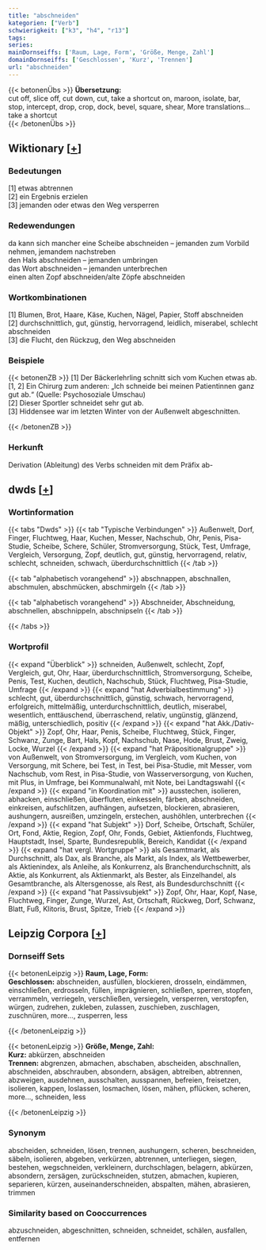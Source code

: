 ```yaml
---
title: "abschneiden"
kategorien: ["Verb"]
schwierigkeit: ["k3", "h4", "r13"]
tags:
series:
mainDornseiffs: ['Raum, Lage, Form', 'Größe, Menge, Zahl']
domainDornseiffs: ['Geschlossen', 'Kurz', 'Trennen']
url: "abschneiden"
---
```


{{< betonenÜbs >}}
**Übersetzung:**  
cut off, slice off, cut down, cut, take a shortcut on, maroon, isolate, bar, stop, intercept, drop, crop, dock, bevel, square, shear, More translations...  
take a shortcut  
{{< /betonenÜbs >}}

## Wiktionary [[+](https://de.wiktionary.org/wiki/abschneiden)]

### Bedeutungen
[1] etwas abtrennen  
[2] ein Ergebnis erzielen  
[3] jemanden oder etwas den Weg versperren  

### Redewendungen
da kann sich mancher eine Scheibe abschneiden – jemanden zum Vorbild nehmen, jemandem nachstreben  
den Hals abschneiden – jemanden umbringen  
das Wort abschneiden – jemanden unterbrechen  
einen alten Zopf abschneiden/alte Zöpfe abschneiden  

### Wortkombinationen
[1] Blumen, Brot, Haare, Käse, Kuchen, Nägel, Papier, Stoff abschneiden  
[2] durchschnittlich, gut, günstig, hervorragend, leidlich, miserabel, schlecht abschneiden  
[3] die Flucht, den Rückzug, den Weg abschneiden  

### Beispiele
{{< betonenZB >}}
[1] Der Bäckerlehrling schnitt sich vom Kuchen etwas ab.  
[1, 2] Ein Chirurg zum anderen: „Ich schneide bei meinen Patientinnen ganz gut ab.“ (Quelle: Psychosoziale Umschau)  
[2] Dieser Sportler schneidet sehr gut ab.  
[3] Hiddensee war im letzten Winter von der Außenwelt abgeschnitten.  

{{< /betonenZB >}}
### Herkunft
Derivation (Ableitung) des Verbs schneiden mit dem Präfix ab-  



## dwds [[+](https://www.dwds.de/wb/abschneiden)]

### Wortinformation
{{< tabs "Dwds" >}}
{{< tab "Typische Verbindungen" >}}
Außenwelt, Dorf, Finger, Fluchtweg, Haar, Kuchen, Messer, Nachschub, Ohr, Penis, Pisa-Studie, Scheibe, Schere, Schüler, Stromversorgung, Stück, Test, Umfrage, Vergleich, Versorgung, Zopf, deutlich, gut, günstig, hervorragend, relativ, schlecht, schneiden, schwach, überdurchschnittlich
{{< /tab >}}

{{< tab "alphabetisch vorangehend" >}}
abschnappen, abschnallen, abschmulen, abschmücken, abschmirgeln
{{< /tab >}}

{{< tab "alphabetisch vorangehend" >}}
Abschneider, Abschneidung, abschnellen, abschnippeln, abschnipseln
{{< /tab >}}

{{< /tabs >}}

### Wortprofil
{{< expand "Überblick" >}} schneiden, Außenwelt, schlecht, Zopf, Vergleich, gut, Ohr, Haar, überdurchschnittlich, Stromversorgung, Scheibe, Penis, Test, Kuchen, deutlich, Nachschub, Stück, Fluchtweg, Pisa-Studie, Umfrage {{< /expand >}}
{{< expand "hat Adverbialbestimmung" >}} schlecht, gut, überdurchschnittlich, günstig, schwach, hervorragend, erfolgreich, mittelmäßig, unterdurchschnittlich, deutlich, miserabel, wesentlich, enttäuschend, überraschend, relativ, ungünstig, glänzend, mäßig, unterschiedlich, positiv {{< /expand >}}
{{< expand "hat Akk./Dativ-Objekt" >}} Zopf, Ohr, Haar, Penis, Scheibe, Fluchtweg, Stück, Finger, Schwanz, Zunge, Bart, Hals, Kopf, Nachschub, Nase, Hode, Brust, Zweig, Locke, Wurzel {{< /expand >}}
{{< expand "hat Präpositionalgruppe" >}} von Außenwelt, von Stromversorgung, im Vergleich, vom Kuchen, von Versorgung, mit Schere, bei Test, in Test, bei Pisa-Studie, mit Messer, vom Nachschub, vom Rest, in Pisa-Studie, von Wasserversorgung, von Kuchen, mit Plus, in Umfrage, bei Kommunalwahl, mit Note, bei Landtagswahl {{< /expand >}}
{{< expand "in Koordination mit" >}} ausstechen, isolieren, abhacken, einschließen, überfluten, einkesseln, färben, abschneiden, einkreisen, aufschlitzen, aufhängen, aufsetzen, blockieren, abrasieren, aushungern, ausreißen, umzingeln, erstechen, aushöhlen, unterbrechen {{< /expand >}}
{{< expand "hat Subjekt" >}} Dorf, Scheibe, Ortschaft, Schüler, Ort, Fond, Aktie, Region, Zopf, Ohr, Fonds, Gebiet, Aktienfonds, Fluchtweg, Hauptstadt, Insel, Sparte, Bundesrepublik, Bereich, Kandidat {{< /expand >}}
{{< expand "hat vergl. Wortgruppe" >}} als Gesamtmarkt, als Durchschnitt, als Dax, als Branche, als Markt, als Index, als Wettbewerber, als Aktienindex, als Anleihe, als Konkurrenz, als Branchendurchschnitt, als Aktie, als Konkurrent, als Aktienmarkt, als Bester, als Einzelhandel, als Gesamtbranche, als Altersgenosse, als Rest, als Bundesdurchschnitt {{< /expand >}}
{{< expand "hat Passivsubjekt" >}} Zopf, Ohr, Haar, Kopf, Nase, Fluchtweg, Finger, Zunge, Wurzel, Ast, Ortschaft, Rückweg, Dorf, Schwanz, Blatt, Fuß, Klitoris, Brust, Spitze, Trieb {{< /expand >}}

## Leipzig Corpora [[+](https://corpora.uni-leipzig.de/en/res?word=abschneiden&corpusId=deu_newscrawl-public_2018)]

### Dornseiff Sets
{{< betonenLeipzig >}}
**Raum, Lage, Form:**  
**Geschlossen:** abschneiden, ausfüllen, blockieren, drosseln, eindämmen, einschließen, erdrosseln, füllen, imprägnieren, schließen, sperren, stopfen, verrammeln, verriegeln, verschließen, versiegeln, versperren, verstopfen, würgen, zudrehen, zukleben, zulassen, zuschieben, zuschlagen, zuschnüren, more..., zusperren, less  

{{< /betonenLeipzig >}}


{{< betonenLeipzig >}}
**Größe, Menge, Zahl:**  
**Kurz:** abkürzen, abschneiden  
**Trennen:** abgrenzen, abmachen, abschaben, abscheiden, abschnallen, abschneiden, abschrauben, absondern, absägen, abtreiben, abtrennen, abzweigen, ausdehnen, ausschalten, ausspannen, befreien, freisetzen, isolieren, kappen, loslassen, losmachen, lösen, mähen, pflücken, scheren, more..., schneiden, less  

{{< /betonenLeipzig >}}

### Synonym
abscheiden, schneiden, lösen, trennen, aushungern, scheren, beschneiden, säbeln, isolieren, abgeben, verkürzen, abtrennen, unterliegen, siegen, bestehen, wegschneiden, verkleinern, durchschlagen, belagern, abkürzen, absondern, zersägen, zurückschneiden, stutzen, abmachen, kupieren, separieren, kürzen, auseinanderschneiden, abspalten, mähen, abrasieren, trimmen


### Similarity based on Cooccurrences
abzuschneiden, abgeschnitten, schneiden, schneidet, schälen, ausfallen, entfernen

